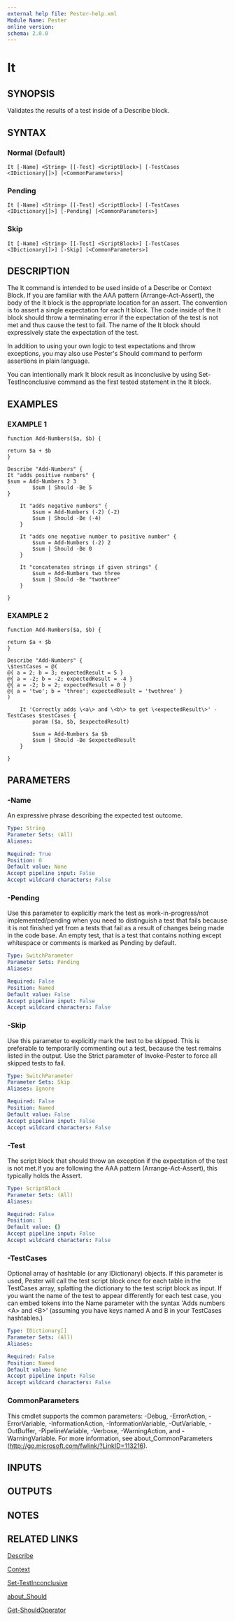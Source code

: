 ```yaml
---
external help file: Pester-help.xml
Module Name: Pester
online version:
schema: 2.0.0
---
```


# It

## SYNOPSIS

Validates the results of a test inside of a Describe block.

## SYNTAX

### Normal (Default)
```
It [-Name] <String> [[-Test] <ScriptBlock>] [-TestCases <IDictionary[]>] [<CommonParameters>]
```

### Pending
```
It [-Name] <String> [[-Test] <ScriptBlock>] [-TestCases <IDictionary[]>] [-Pending] [<CommonParameters>]
```

### Skip
```
It [-Name] <String> [[-Test] <ScriptBlock>] [-TestCases <IDictionary[]>] [-Skip] [<CommonParameters>]
```

## DESCRIPTION

The It command is intended to be used inside of a Describe or Context Block.
If you are familiar with the AAA pattern (Arrange-Act-Assert), the body of
the It block is the appropriate location for an assert.
The convention is to assert a single expectation for each It block.
The code inside of the It block should throw a terminating error if the expectation of the test is not met and
thus cause the test to fail.
The name of the It block should expressively state the expectation of the test.

In addition to using your own logic to test expectations and throw exceptions,
you may also use Pester's Should command to perform assertions in plain language.

You can intentionally mark It block result as inconclusive by using Set-TestInconclusive
command as the first tested statement in the It block.

## EXAMPLES

### EXAMPLE 1

```
function Add-Numbers($a, $b) {

return $a + $b
}

Describe "Add-Numbers" {
It "adds positive numbers" {
$sum = Add-Numbers 2 3
        $sum | Should -Be 5
}

    It "adds negative numbers" {
        $sum = Add-Numbers (-2) (-2)
        $sum | Should -Be (-4)
    }

    It "adds one negative number to positive number" {
        $sum = Add-Numbers (-2) 2
        $sum | Should -Be 0
    }

    It "concatenates strings if given strings" {
        $sum = Add-Numbers two three
        $sum | Should -Be "twothree"
    }

}
```

### EXAMPLE 2

```
function Add-Numbers($a, $b) {

return $a + $b
}

Describe "Add-Numbers" {
\$testCases = @(
@{ a = 2; b = 3; expectedResult = 5 }
@{ a = -2; b = -2; expectedResult = -4 }
@{ a = -2; b = 2; expectedResult = 0 }
@{ a = 'two'; b = 'three'; expectedResult = 'twothree' }
)

    It 'Correctly adds \<a\> and \<b\> to get \<expectedResult\>' -TestCases $testCases {
        param ($a, $b, $expectedResult)

        $sum = Add-Numbers $a $b
        $sum | Should -Be $expectedResult
    }

}
```

## PARAMETERS

### -Name

An expressive phrase describing the expected test outcome.

```yaml
Type: String
Parameter Sets: (All)
Aliases:

Required: True
Position: 0
Default value: None
Accept pipeline input: False
Accept wildcard characters: False
```

### -Pending

Use this parameter to explicitly mark the test as work-in-progress/not implemented/pending when you
need to distinguish a test that fails because it is not finished yet from a tests
that fail as a result of changes being made in the code base.
An empty test, that is a test that contains nothing except whitespace or comments is marked as Pending by default.

```yaml
Type: SwitchParameter
Parameter Sets: Pending
Aliases:

Required: False
Position: Named
Default value: False
Accept pipeline input: False
Accept wildcard characters: False
```

### -Skip

Use this parameter to explicitly mark the test to be skipped.
This is preferable to temporarily commenting out a test, because the test remains listed in the output.
Use the Strict parameter of Invoke-Pester to force all skipped tests to fail.

```yaml
Type: SwitchParameter
Parameter Sets: Skip
Aliases: Ignore

Required: False
Position: Named
Default value: False
Accept pipeline input: False
Accept wildcard characters: False
```

### -Test

The script block that should throw an exception if the
expectation of the test is not met.If you are following the
AAA pattern (Arrange-Act-Assert), this typically holds the
Assert.

```yaml
Type: ScriptBlock
Parameter Sets: (All)
Aliases:

Required: False
Position: 1
Default value: {}
Accept pipeline input: False
Accept wildcard characters: False
```

### -TestCases

Optional array of hashtable (or any IDictionary) objects.
If this parameter is used,
Pester will call the test script block once for each table in the TestCases array,
splatting the dictionary to the test script block as input.
If you want the name of
the test to appear differently for each test case, you can embed tokens into the Name
parameter with the syntax 'Adds numbers \<A\> and \<B\>' (assuming you have keys named A and B
in your TestCases hashtables.)

```yaml
Type: IDictionary[]
Parameter Sets: (All)
Aliases:

Required: False
Position: Named
Default value: None
Accept pipeline input: False
Accept wildcard characters: False
```

### CommonParameters
This cmdlet supports the common parameters: -Debug, -ErrorAction, -ErrorVariable, -InformationAction, -InformationVariable, -OutVariable, -OutBuffer, -PipelineVariable, -Verbose, -WarningAction, and -WarningVariable. For more information, see about_CommonParameters (http://go.microsoft.com/fwlink/?LinkID=113216).

## INPUTS

## OUTPUTS

## NOTES

## RELATED LINKS

[Describe](Describe.md)

[Context](Context.md)

[Set-TestInconclusive](Set-TestInconclusive.md)

[about_Should](about_Should.md)

[Get-ShouldOperator](Get-ShouldOperator.md)

